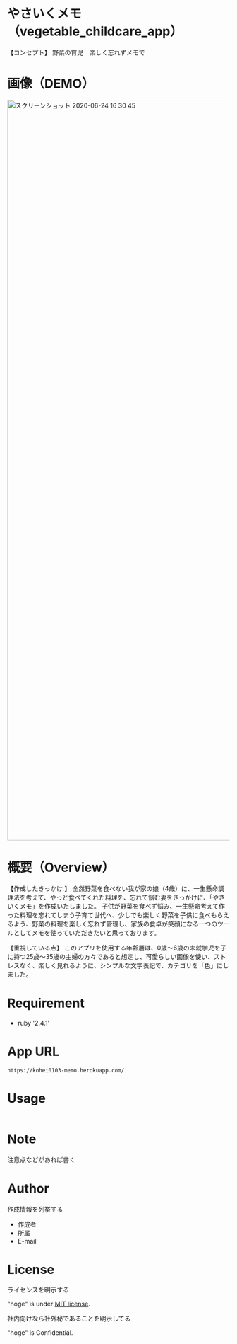 # やさいくメモ（vegetable_childcare_app）
 
【コンセプト】
野菜の育児　楽しく忘れずメモで
 
# 画像（DEMO）
 
<img width="1674" alt="スクリーンショット 2020-06-24 16 30 45" src="https://user-images.githubusercontent.com/49696854/85516163-e3883600-b638-11ea-8245-193d23340d02.png">
 
# 概要（Overview）
 
【作成したきっかけ 】
全然野菜を食べない我が家の娘（4歳）に、一生懸命調理法を考えて、やっと食べてくれた料理を、忘れて悩む妻をきっかけに、「やさいくメモ」を作成いたしました。 子供が野菜を食べず悩み、一生懸命考えて作った料理を忘れてしまう子育て世代へ、少しでも楽しく野菜を子供に食べもらえるよう、野菜の料理を楽しく忘れず管理し、家族の食卓が笑顔になる一つのツールとしてメモを使っていただきたいと思っております。

【重視している点】
このアプリを使用する年齢層は、0歳～6歳の未就学児を子に持つ25歳～35歳の主婦の方々であると想定し、可愛らしい画像を使い、ストレスなく、楽しく見れるように、シンプルな文字表記で、カテゴリを「色」にしました。
 
# Requirement
 
* ruby '2.4.1'
 
#  App URL
 
```
https://kohei0103-memo.herokuapp.com/
```
# Usage

```

```
 
# Note
 
注意点などがあれば書く
 
# Author
 
作成情報を列挙する
 
* 作成者
* 所属
* E-mail
 
# License
ライセンスを明示する
 
"hoge" is under [MIT license](https://en.wikipedia.org/wiki/MIT_License).
 
社内向けなら社外秘であることを明示してる
 
"hoge" is Confidential.
